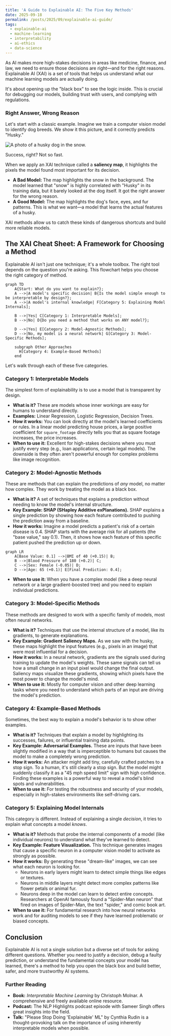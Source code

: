 ```yaml
---
title: 'A Guide to Explainable AI: The Five Key Methods'
date: 2025-09-18
permalink: /posts/2025/09/explainable-ai-guide/
tags:
  - explainable-ai
  - machine-learning
  - interpretability
  - ai-ethics
  - data-science
---
```


As AI makes more high-stakes decisions in areas like medicine, finance, and law, we need to ensure those decisions are right—and for the right reasons. Explainable AI (XAI) is a set of tools that helps us understand what our machine learning models are actually doing.

It's about opening up the "black box" to see the logic inside. This is crucial for debugging our models, building trust with users, and complying with regulations.

### Right Answer, Wrong Reason
Let's start with a classic example. Imagine we train a computer vision model to identify dog breeds. We show it this picture, and it correctly predicts "Husky."

![A photo of a husky dog in the snow.](https://framerusercontent.com/images/HFml3HA0GY9PfYeEqe2Ni9Ctvak.jpg?width=4666&height=3235)

Success, right? Not so fast.

When we apply an XAI technique called a **saliency map**, it highlights the pixels the model found most important for its decision.
-   **A Bad Model:** The map highlights the snow in the background. The model learned that "snow" is highly correlated with "Husky" in its training data, but it barely looked at the dog itself. It got the right answer for the wrong reason.
-   **A Good Model:** The map highlights the dog's face, eyes, and fur patterns. This is what we want—a model that learns the actual features of a husky.

XAI methods allow us to catch these kinds of dangerous shortcuts and build more reliable models.

## The XAI Cheat Sheet: A Framework for Choosing a Method
Explainable AI isn't just one technique; it's a whole toolbox. The right tool depends on the question you're asking. This flowchart helps you choose the right category of method.

```mermaid
graph TD
    A{Start: What do you want to explain?};
    A -->|A model's specific decision| B{Is the model simple enough to be interpretable by design?};
    A -->|A model's internal knowledge| F[Category 5: Explaining Model Internals];

    B -->|Yes| C[Category 1: Interpretable Models];
    B -->|No| D{Do you need a method that works on ANY model?};

    D -->|Yes| E[Category 2: Model-Agnostic Methods];
    D -->|No, my model is a neural network| G[Category 3: Model-Specific Methods];
    
    subgraph Other Approaches
      H[Category 4: Example-Based Methods]
    end
```

Let's walk through each of these five categories.

### Category 1: Interpretable Models
The simplest form of explainability is to use a model that is transparent by design.
-   **What is it?** These are models whose inner workings are easy for humans to understand directly.
-   **Examples:** Linear Regression, Logistic Regression, Decision Trees.
-   **How it works:** You can look directly at the model's learned coefficients or rules. In a linear model predicting house prices, a large positive coefficient for `square_footage` directly tells you that as square footage increases, the price increases.
-   **When to use it:** Excellent for high-stakes decisions where you must justify every step (e.g., loan applications, certain legal models). The downside is they often aren't powerful enough for complex problems like image recognition.

### Category 2: Model-Agnostic Methods
These are methods that can explain the predictions of *any* model, no matter how complex. They work by treating the model as a black box.
-   **What is it?** A set of techniques that explains a prediction without needing to know the model's internal structure.
-   **Key Example: SHAP (SHapley Additive exPlanations).** SHAP explains a single prediction by showing how each feature contributed to pushing the prediction away from a baseline.
-   **How it works:** Imagine a model predicts a patient's risk of a certain disease is 0.4. SHAP starts with the average risk for all patients (the "base value," say 0.1). Then, it shows how each feature of this specific patient pushed the prediction up or down.

```mermaid
graph LR
    A[Base Value: 0.1] -->|BMI of 40 (+0.15)| B;
    B -->|Blood Pressure of 180 (+0.2)| C;
    C -->|Sex: Female (-0.05)| D;
    D -->|Age: 65 (+0.1)| E[Final Prediction: 0.4];
```
-   **When to use it:** When you have a complex model (like a deep neural network or a large gradient-boosted tree) and you need to explain individual predictions.

### Category 3: Model-Specific Methods
These methods are designed to work with a specific family of models, most often neural networks.
-   **What is it?** Techniques that use the internal structure of a model, like its gradients, to generate explanations.
-   **Key Example: Gradient Saliency Maps.** As we saw with the husky, these maps highlight the input features (e.g., pixels in an image) that were most influential for a decision.
-   **How it works:** In a neural network, gradients are the signals used during training to update the model's weights. These same signals can tell us how a small change in an input pixel would change the final output. Saliency maps visualize these gradients, showing which pixels have the most power to change the model's mind.
-   **When to use it:** Mostly for computer vision and other deep learning tasks where you need to understand which parts of an input are driving the model's prediction.

### Category 4: Example-Based Methods
Sometimes, the best way to explain a model's behavior is to show other examples.
-   **What is it?** Techniques that explain a model by highlighting its successes, failures, or influential training data points.
-   **Key Example: Adversarial Examples.** These are inputs that have been slightly modified in a way that is imperceptible to humans but causes the model to make a completely wrong prediction.
-   **How it works:** An attacker might add tiny, carefully crafted patches to a stop sign. To a human, it's still clearly a stop sign. But the model might suddenly classify it as a "45 mph speed limit" sign with high confidence. Finding these examples is a powerful way to reveal a model's blind spots and vulnerabilities.
-   **When to use it:** For testing the robustness and security of your models, especially in high-stakes environments like self-driving cars.

### Category 5: Explaining Model Internals
This category is different. Instead of explaining a single *decision*, it tries to explain what concepts a model *knows*.
-   **What is it?** Methods that probe the internal components of a model (like individual neurons) to understand what they've learned to detect.
-   **Key Example: Feature Visualization.** This technique generates images that cause a specific neuron in a computer vision model to activate as strongly as possible.
-   **How it works:** By generating these "dream-like" images, we can see what each neuron is looking for.
    -   Neurons in early layers might learn to detect simple things like edges or textures.
    -   Neurons in middle layers might detect more complex patterns like flower petals or animal fur.
    -   Neurons deep in the model can learn to detect entire concepts. Researchers at OpenAI famously found a "Spider-Man neuron" that fired on images of Spider-Man, the text "spider," and comic book art.
-   **When to use it:** For fundamental research into how neural networks work and for auditing models to see if they have learned problematic or biased concepts.

## Conclusion
Explainable AI is not a single solution but a diverse set of tools for asking different questions. Whether you need to justify a decision, debug a faulty prediction, or understand the fundamental concepts your model has learned, there's a method to help you open the black box and build better, safer, and more trustworthy AI systems.

### Further Reading
-   **Book:** *Interpretable Machine Learning* by Christoph Molnar. A comprehensive and freely available online resource.
-   **Podcast:** The NLP Highlights podcast episode with Sameer Singh offers great insights into the field.
-   **Talk:** "Please Stop Doing 'Explainable' ML" by Cynthia Rudin is a thought-provoking talk on the importance of using inherently interpretable models when possible.
